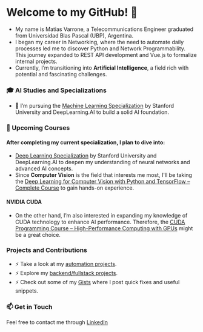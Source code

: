 <!--
**mvarrone/mvarrone** is a ✨ _special_ ✨ repository because its `README.md` (this file) appears on your GitHub profile.

Here are some ideas to get you started:

- 🔭 I’m currently working on ...
- 🌱 I’m currently learning ...
- 👯 I’m looking to collaborate on ...
- 🤔 I’m looking for help with ...
- 💬 Ask me about ...
- 📫 How to reach me: ...
- 😄 Pronouns: ...
- ⚡ Fun fact: ...


### Hi there 👋
-->

# Welcome to my GitHub! 👋

- My name is Matias Varrone, a Telecommunications Engineer graduated from Universidad Blas Pascal (UBP), Argentina.
- I began my career in Networking, where the need to automate daily processes led me to discover Python and Network Programmability. This journey expanded to REST API development and Vue.js to formalize internal projects.
- Currently, I’m transitioning into **Artificial Intelligence**, a field rich with potential and fascinating challenges.

### 🎓 AI Studies and Specializations
- 🌱 I’m pursuing the [Machine Learning Specialization](https://www.coursera.org/specializations/machine-learning-introduction) by Stanford University and DeepLearning.AI to build a solid AI foundation.

### 📅 Upcoming Courses
#### After completing my current specialization, I plan to dive into:
  - [Deep Learning Specialization](https://www.coursera.org/specializations/deep-learning) by Stanford University and DeepLearning.AI to deepen my understanding of neural networks and advanced AI concepts.
  - Since **Computer Vision** is the field that interests me most, I'll be taking the [Deep Learning for Computer Vision with Python and TensorFlow – Complete Course](https://www.youtube.com/watch?v=IA3WxTTPXqQ&t=4202s) to gain hands-on experience.

#### NVIDIA CUDA
  - On the other hand, I’m also interested in expanding my knowledge of CUDA technology to enhance AI performance. Therefore, the [CUDA Programming Course – High-Performance Computing with GPUs](https://www.youtube.com/watch?v=86FAWCzIe_4&t=11761s) might be a great choice.

### Projects and Contributions
- ⚡ Take a look at my [automation projects](https://github.com/mvarrone/automation-projects).
- ⚡ Explore my [backend/fullstack projects](https://github.com/mvarrone/app-projects).
- ⚡ Check out some of my [Gists](https://gist.github.com/mvarrone) where I post quick fixes and useful snippets.

### 📫 Get in Touch
Feel free to contact me through [LinkedIn](https://www.linkedin.com/in/matiasvarrone/)
